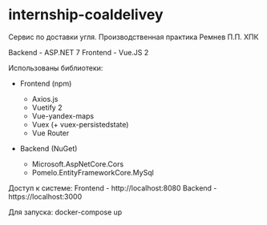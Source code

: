 # internship-coaldelivey
Сервис по доставки угля. Производственная практика Ремнев П.П. ХПК

Backend - ASP.NET 7 
Frontend - Vue.JS 2 

Использованы библиотеки:
- Frontend (npm)
    + Axios.js
    + Vuetify 2
    + Vue-yandex-maps
    + Vuex (+ vuex-persistedstate)
    + Vue Router

- Backend (NuGet)
    + Microsoft.AspNetCore.Cors
    + Pomelo.EntityFrameworkCore.MySql 

Доступ к системе:
Frontend - http://localhost:8080 
Backend - https://localhost:3000 

Для запуска:
docker-compose up

